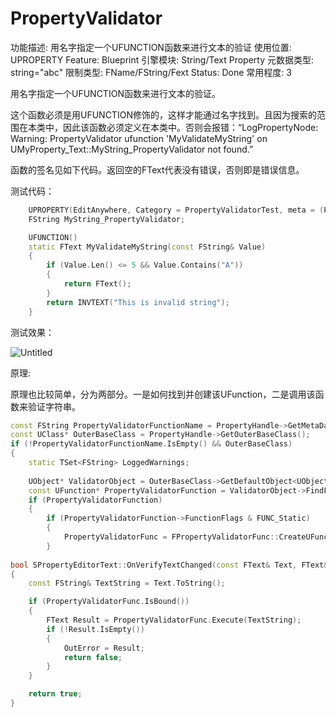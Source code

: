 # PropertyValidator

功能描述: 用名字指定一个UFUNCTION函数来进行文本的验证
使用位置: UPROPERTY
Feature: Blueprint
引擎模块: String/Text Property
元数据类型: string="abc"
限制类型: FName/FString/Fext
Status: Done
常用程度: 3

用名字指定一个UFUNCTION函数来进行文本的验证。

这个函数必须是用UFUNCTION修饰的，这样才能通过名字找到。且因为搜索的范围在本类中，因此该函数必须定义在本类中。否则会报错：“LogPropertyNode: Warning: PropertyValidator ufunction 'MyValidateMyString' on UMyProperty_Text::MyString_PropertyValidator not found.”

函数的签名见如下代码。返回空的FText代表没有错误，否则即是错误信息。

测试代码：

```cpp
	UPROPERTY(EditAnywhere, Category = PropertyValidatorTest, meta = (PropertyValidator = "MyValidateMyString"))
	FString MyString_PropertyValidator;

	UFUNCTION()
	static FText MyValidateMyString(const FString& Value)
	{
		if (Value.Len() <= 5 && Value.Contains("A"))
		{
			return FText();
		}
		return INVTEXT("This is invalid string");
	}
```

测试效果：

![Untitled](PropertyValidator/Untitled.png)

原理:

原理也比较简单，分为两部分。一是如何找到并创建该UFunction，二是调用该函数来验证字符串。

```cpp
const FString PropertyValidatorFunctionName = PropertyHandle->GetMetaData(NAME_PropertyValidator);
const UClass* OuterBaseClass = PropertyHandle->GetOuterBaseClass();
if (!PropertyValidatorFunctionName.IsEmpty() && OuterBaseClass)
{
	static TSet<FString> LoggedWarnings;
	
	UObject* ValidatorObject = OuterBaseClass->GetDefaultObject<UObject>();
	const UFunction* PropertyValidatorFunction = ValidatorObject->FindFunction(*PropertyValidatorFunctionName);
	if (PropertyValidatorFunction)
	{
		if (PropertyValidatorFunction->FunctionFlags & FUNC_Static)
		{
			PropertyValidatorFunc = FPropertyValidatorFunc::CreateUFunction(ValidatorObject, PropertyValidatorFunction->GetFName());
		}
		
bool SPropertyEditorText::OnVerifyTextChanged(const FText& Text, FText& OutError)
{
	const FString& TextString = Text.ToString();

	if (PropertyValidatorFunc.IsBound())
	{
		FText Result = PropertyValidatorFunc.Execute(TextString); 
		if (!Result.IsEmpty())
		{
			OutError = Result;
			return false;
		}
	}

	return true;
}
```